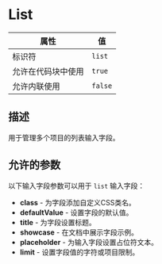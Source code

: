 # List

| 属性 | 值 |
|------|----|
| 标识符 | `list` |
| 允许在代码块中使用 | `true` |
| 允许内联使用 | `false` |

## 描述

用于管理多个项目的列表输入字段。

## 允许的参数

以下输入字段参数可以用于 `list` 输入字段：

- **class** - 为字段添加自定义CSS类名。
- **defaultValue** - 设置字段的默认值。
- **title** - 为字段设置标题。
- **showcase** - 在文档中展示字段示例。
- **placeholder** - 为输入字段设置占位符文本。
- **limit** - 设置字段值的字符或项目限制。
